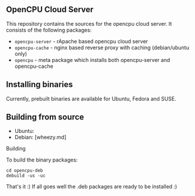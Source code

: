 OpenCPU Cloud Server
--------------------

This repository contains the sources for the opencpu cloud server. It consists of the following packages:

 * `opencpu-server` - rApache based opencpu cloud server
 * `opencpu-cache` - nginx based reverse proxy with caching (debian/ubuntu only)
 * `opencpu` - meta package which installs both opencpu-server and opencpu-cache

## Installing binaries

Currently, prebuilt binaries are available for Ubuntu, Fedora and SUSE.

## Building from source

- Ubuntu:
- Debian: [wheezy.md]



Building

To build the binary packages:

    cd opencpu-deb
    debuild -us -uc

That's it :) If all goes well the .deb packages are ready to be installed :)
